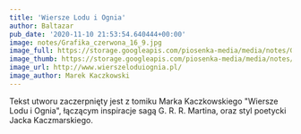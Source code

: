 ```yaml
---
title: 'Wiersze Lodu i Ognia'
author: Baltazar
pub_date: '2020-11-10 21:53:54.640444+00:00'
image: notes/Grafika_czerwona_16_9.jpg
image_full: https://storage.googleapis.com/piosenka-media/media/notes/Grafika_czerwona_16_9.jpg
image_thumb: https://storage.googleapis.com/piosenka-media/media/notes/Grafika_czerwona_16_9.jpg.0x300_q85_upscale.jpg
image_url: http://www.wierszeloduiognia.pl/
image_author: Marek Kaczkowski
---
```


Tekst utworu zaczerpnięty jest z tomiku Marka Kaczkowskiego "Wiersze Lodu i Ognia", łączącym inspiracje sagą G. R. R. Martina, oraz styl poetycki Jacka Kaczmarskiego.